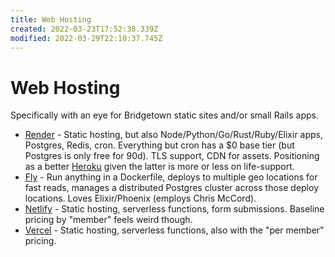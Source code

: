 ```yaml
---
title: Web Hosting
created: 2022-03-23T17:52:38.339Z
modified: 2022-03-29T22:10:37.745Z
---
```


# Web Hosting

Specifically with an eye for Bridgetown static sites and/or small Rails apps.

- [Render](https://render.com/) - Static hosting, but also Node/Python/Go/Rust/Ruby/Elixir apps, Postgres, Redis, cron. Everything but cron has a $0 base tier (but Postgres is only free for 90d). TLS support, CDN for assets. Positioning as a better [Heroku](https://www.heroku.com/) given the latter is more or less on life-support.
- [Fly](https://fly.io/) - Run anything in a Dockerfile, deploys to multiple geo locations for fast reads, manages a distributed Postgres cluster across those deploy locations. Loves Elixir/Phoenix (employs Chris McCord).
- [Netlify](https://www.netlify.com/) - Static hosting, serverless functions, form submissions. Baseline pricing by "member" feels weird though.
- [Vercel](https://vercel.com/) - Static hosting, serverless functions, also with the "per member" pricing.

